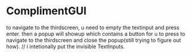 # ComplimentGUI
to navigate to the thirdscreen, u need to empty the textinput and press enter. 
then a popup will showup which contains a button for u to press to navigate to the thirdscreen and close the popup(still trying to figure out how).
// i intetionally put the invisible TextInputs.
